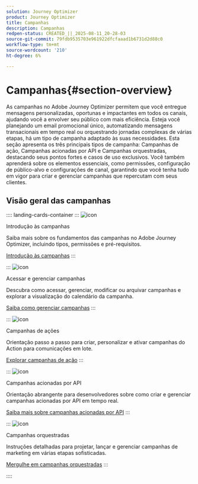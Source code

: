 ```yaml
---
solution: Journey Optimizer
product: Journey Optimizer
title: Campanhas
description: Campanhas
redpen-status: CREATED_||_2025-08-11_20-28-03
source-git-commit: 79fdb9535703e961922dfcfaaad1b6731d2d88c0
workflow-type: tm+mt
source-wordcount: '210'
ht-degree: 6%

---
```



# Campanhas{#section-overview}

As campanhas no Adobe Journey Optimizer permitem que você entregue mensagens personalizadas, oportunas e impactantes em todos os canais, ajudando você a envolver seu público com mais eficiência. Esteja você planejando um email promocional único, automatizando mensagens transacionais em tempo real ou orquestrando jornadas complexas de várias etapas, há um tipo de campanha adaptado às suas necessidades. Esta seção apresenta os três principais tipos de campanha: Campanhas de ação, Campanhas acionadas por API e Campanhas orquestradas, destacando seus pontos fortes e casos de uso exclusivos. Você também aprenderá sobre os elementos essenciais, como permissões, configuração de público-alvo e configurações de canal, garantindo que você tenha tudo em vigor para criar e gerenciar campanhas que repercutam com seus clientes.

## Visão geral das campanhas

:::: landing-cards-container
:::
![icon](https://cdn.experienceleague.adobe.com/icons/circle-play.svg?lang=pt-BR)

Introdução às campanhas

Saiba mais sobre os fundamentos das campanhas no Adobe Journey Optimizer, incluindo tipos, permissões e pré-requisitos.

[Introdução às campanhas](../using/campaigns/get-started-with-campaigns.md)
:::

:::
![icon](https://cdn.experienceleague.adobe.com/icons/list-check.svg?lang=pt-BR)

Acessar e gerenciar campanhas

Descubra como acessar, gerenciar, modificar ou arquivar campanhas e explorar a visualização do calendário da campanha.

[Saiba como gerenciar campanhas](../using/campaigns/modify-stop-campaign.md)
:::

:::
![icon](https://cdn.experienceleague.adobe.com/icons/bullseye.svg?lang=pt-BR)

Campanhas de ações

Orientação passo a passo para criar, personalizar e ativar campanhas do Action para comunicações em lote.

[Explorar campanhas de ação](action-campaigns-landing-page.md)
:::

:::
![icon](https://cdn.experienceleague.adobe.com/icons/code-branch.svg?lang=pt-BR)

Campanhas acionadas por API

Orientação abrangente para desenvolvedores sobre como criar e gerenciar campanhas acionadas por API em tempo real.

[Saiba mais sobre campanhas acionadas por API](api-triggered-campaigns-landing-page.md)
:::

:::
![icon](https://cdn.experienceleague.adobe.com/icons/puzzle-piece.svg?lang=pt-BR)

Campanhas orquestradas

Instruções detalhadas para projetar, lançar e gerenciar campanhas de marketing em várias etapas sofisticadas.

[Mergulhe em campanhas orquestradas](orchestrated-campaigns-landing-page.md)
:::

::::
